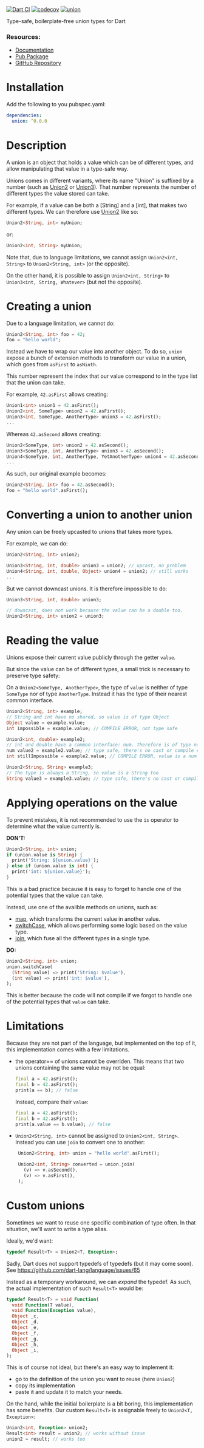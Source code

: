 [![Dart CI](https://github.com/rrousselGit/union/workflows/Dart%20CI/badge.svg)](https://github.com/rrousselGit/union/actions) [![codecov](https://codecov.io/gh/rrousselGit/union/branch/master/graph/badge.svg?token=JW4dnv3Re9)](https://codecov.io/gh/rrousselGit/union)
[![union](https://img.shields.io/pub/v/union?label=union)](https://pub.dev/packages/union)

Type-safe, boilerplate-free union types for Dart

### Resources:

- [Documentation](https://pub.dev/documentation/union/latest/union/union-library.html)
- [Pub Package](https://pub.dev/packages/union)
- [GitHub Repository](https://github.com/leisim/union)

# Installation

Add the following to you pubspec.yaml:

```yaml
dependencies:
  union: ^0.0.0
```

# Description

A union is an object that holds a value which can be of different types,
and allow manipulating that value in a type-safe way.

Unions comes in different variants, where its name "Union" is suffixed
by a number (such as [Union2] or [Union3]).
That number represents the number of different types the value stored
can take.

For example, if a value can be both a [String] and a [int], that makes
two different types. We can therefore use [Union2] like so:

```dart
Union2<String, int> myUnion;
```

or:

```dart
Union2<int, String> myUnion;
```

Note that, due to language limitations, we cannot assign `Union2<int, String>`
to `Union2<String, int>` (or the opposite).

On the other hand, it is possible to assign `Union2<int, String>` to
`Union3<int, String, Whatever>` (but not the opposite).

# Creating a union

Due to a language limitation, we cannot do:

```dart
Union2<String, int> foo = 42;
foo = "hello world";
```

Instead we have to wrap our value into another object.
To do so, `union` expose a bunch of extension methods to transform our
value in a union, which goes from `asFirst` to `asNinth`.

This number represent the index that our value correspond to in the type
list that the union can take.

For example, `42.asFirst` allows creating:

```dart
Union1<int> union1 = 42.asFirst();
Union2<int, SomeType> union2 = 42.asFirst();
Union3<int, SomeType, AnotherType> union3 = 42.asFirst();
...
```

Whereas `42.asSecond` allows creating:

```dart
Union2<SomeType, int> union2 = 42.asSecond();
Union3<SomeType, int, AnotherType> union3 = 42.asSecond();
Union4<SomeType, int, AnotherType, YetAnotherType> union4 = 42.asSecond();
...
```

As such, our original example becomes:

```dart
Union2<String, int> foo = 42.asSecond();
foo = "hello world".asFirst();
```

# Converting a union to another union

Any union can be freely upcasted to unions that takes more types.

For example, we can do:

```dart
Union2<String, int> union2;

Union3<String, int, double> union3 = union2; // upcast, no problem
Union4<String, int, double, Object> union4 = union2; // still works
...
```

But we cannot downcast unions.
It is therefore impossible to do:

```dart
Union3<String, int, double> union3;

// downcast, does not work because the value can be a double too.
Union2<String, int> union2 = union3;
```

# Reading the value

Unions expose their current value publicly through the getter `value`.

But since the value can be of different types, a small trick is necessary
to preserve type safety:

On a `Union2<SomeType, AnotherType>`, the type of `value` is neither of
type `SomeType` nor of type `AnotherType`.
Instead it has the type of their nearest common interface.

```dart
Union2<String, int> example;
// String and int have no shared, so value is of type Object
Object value = example.value;
int impossible = example.value; // COMPILE ERROR, not type safe

Union2<int, double> example2;
// int and double have a common interface: num. Therefore is of type num
num value2 = example2.value; // type safe, there's no cast or compile error.
int stillImpossible = example2.value; // COMPILE ERROR, value is a num not a int

Union2<String, String> example3;
// The type is always a String, so value is a String too
String value3 = example3.value; // type safe, there's no cast or compile error.
```

# Applying operations on the value

To prevent mistakes, it is not recommended to use the `is` operator to
determine what the value currently is.

**DON'T:**

```dart
Union2<String, int> union;
if (union.value is String) {
  print('String: ${union.value}');
} else if (union.value is int) {
  print('int: ${union.value}');
}
```

This is a bad practice because it is easy to forget to handle one of the
potential types that the value can take.

Instead, use one of the availble methods on unions, such as:

- [map], which transforms the current value in another value.
- [switchCase], which allows performing some logic based on the value type.
- [join], which fuse all the different types in a single type.

**DO:**

```dart
Union2<String, int> union;
union.switchCase(
  (String value) => print('String: $value'),
  (int value) => print('int: $value'),
);
```

This is better because the code will not compile if we forgot to handle
one of the potential types that `value` can take.

# Limitations

Because they are not part of the language, but implemented on the top of it,
this implementation comes with a few limitations.

- the operator== of unions cannot be overriden. This means that two unions
  containing the same value may not be equal:

  ```dart
  final a = 42.asFirst();
  final b = 42.asFirst();
  print(a == b); // false
  ```

  Instead, compare their `value`:

  ```dart
  final a = 42.asFirst();
  final b = 42.asFirst();
  print(a.value == b.value); // false
  ```

- `Union2<String, int>` cannot be assigned to `Union2<int, String>`.
  Instead you can use `join` to convert one to another:

  ```dart
   Union2<String, int> union = "hello world".asFirst();

   Union2<int, String> converted = union.join(
     (v) => v.asSecond(),
     (v) => v.asFirst(),
   );
  ```

# Custom unions

Sometimes we want to reuse one specific combination of type often.
In that situation, we'll want to write a type alias.

Ideally, we'd want:

```dart
typedef Result<T> = Union2<T, Exception>;
```

Sadly, Dart does not support typedefs of typedefs (but it may come soon).
See https://github.com/dart-lang/language/issues/65

Instead as a temporary workaround, we can _expand_ the typedef.
As such, the actual implementation of such `Result<T>` would be:

```dart
typedef Result<T> = void Function(
  void Function(T value),
  void Function(Exception value),
  Object _c,
  Object _d,
  Object _e,
  Object _f,
  Object _g,
  Object _h,
  Object _i,
);
```

This is of course not ideal, but there's an easy way to implement it:

- go to the definition of the union you want to reuse (here `Union2`)
- copy its implementation
- paste it and update it to match your needs.

On the hand, while the initial boilerplate is a bit boring, this
implementation has some benefits.
Our custom `Result<T>` is assignable freely to `Union2<T, Exception>`:

```dart
Union2<int, Exception> union2;
Result<int> result = union2; // works without issue
union2 = result; // works too
```

[value]: https://pub.dev/documentation/union/latest/union/Union2Value/value.html
[union2]: https://pub.dev/documentation/union/latest/union/Union2-class.html
[union3]: https://pub.dev/documentation/union/latest/union/Union2-class.html
[map]: https://pub.dev/documentation/union/latest/union/Union2/map.html
[switchCase]: https://pub.dev/documentation/union/latest/union/Union2/switchCase.html
[join]: https://pub.dev/documentation/union/latest/union/Union2/join.html

